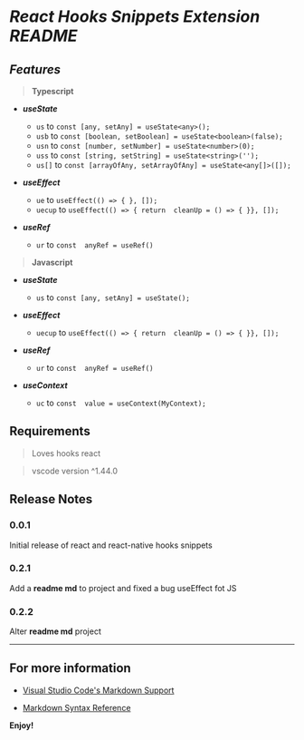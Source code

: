 # *React Hooks Snippets Extension README*
## *Features*

> **Typescript**

- ***useState***
    - `us`  to `const [any, setAny] = useState<any>();`
    - `usb` to `const [boolean, setBoolean] = useState<boolean>(false);`
    - `usn` to `const [number, setNumber] = useState<number>(0);`
    - `uss` to `const [string, setString] = useState<string>('');`
    - `us[]` to `const [arrayOfAny, setArrayOfAny] = useState<any[]>([]);`

- ***useEffect***
    - `ue` to `useEffect(() => { }, []);`
    - `uecup` to `useEffect(() => { return  cleanUp = () => { }}, []);` 

- ***useRef***
    - `ur` to `const  anyRef = useRef()
`
> **Javascript**

- ***useState***
	- `us`  to `const [any, setAny] = useState();`

- ***useEffect***
	-	`uecup` to `useEffect(() => { return  cleanUp = () => { }}, []);` 

- ***useRef***
    - `ur` to `const  anyRef = useRef()`

- ***useContext***
	- `uc` to `const  value = useContext(MyContext);`

## Requirements

> Loves hooks react

> vscode version ^1.44.0

## Release Notes

### 0.0.1

Initial release of react and react-native hooks snippets

### 0.2.1
Add a **readme md** to project and fixed a bug useEffect fot JS
  
### 0.2.2
Alter **readme md** project

-----------------------------------------------------------------------------------------------------------
## For more information

*  [Visual Studio Code's Markdown Support](http://code.visualstudio.com/docs/languages/markdown)

*  [Markdown Syntax Reference](https://help.github.com/articles/markdown-basics/)

**Enjoy!**